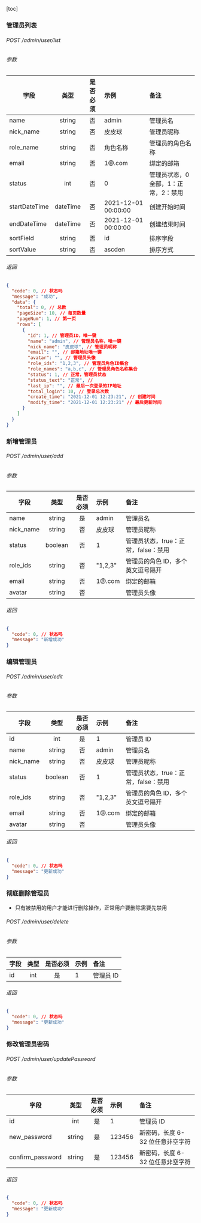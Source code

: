 [toc]

### 管理员列表

###### POST /admin/user/list

###### 参数

| 字段          |   类型   | 是否必须 | 示例                | 备注                                 |
| ------------- | :------: | :------: | :------------------ | :----------------------------------- |
| name          |  string  |    否    | admin               | 管理员名                             |
| nick_name     |  string  |    否    | 皮皮球              | 管理员昵称                           |
| role_name     |  string  |    否    | 角色名称            | 管理员的角色名称                     |
| email         |  string  |    否    | 1@.com              | 绑定的邮箱                           |
| status        |   int    |    否    | 0                   | 管理员状态，0 全部，1：正常，2：禁用 |
| startDateTime | dateTime |    否    | 2021-12-01 00:00:00 | 创建开始时间                         |
| endDateTime   | dateTime |    否    | 2021-12-01 00:00:00 | 创建结束时间                         |
| sortField     |  string  |    否    | id                  | 排序字段                             |
| sortValue     |  string  |    否    | ascden              | 排序方式                             |

###### 返回

```json
{
  "code": 0, // 状态吗
  "message": "成功",
  "data": {
    "total": 0, // 总数
    "pageSize": 10, // 每页数量
    "pageNum": 1, // 第一页
    "rows": [
      {
        "id": 1, // 管理员ID，唯一键
        "name": "admin", // 管理员名称，唯一键
        "nick_name": "皮皮球", // 管理员昵称
        "email": "", // 邮箱地址唯一键
        "avatar": "", // 管理员头像
        "role_ids": "1,2,3", // 管理员角色ID集合
        "role_names": "a,b,c", // 管理员角色名称集合
        "status": 1, // 正常，管理员状态
        "status_text": "正常", //
        "last_ip": "", // 最后一次登录的IP地址
        "total_login": 10, // 登录总次数
        "create_time": "2021-12-01 12:23:21", // 创建时间
        "modify_time": "2021-12-01 12:23:21" // 最后更新时间
      }
    ]
  }
}
```

### 新增管理员

###### POST /admin/user/add

###### 参数

| 字段      |  类型   | 是否必须 | 示例    | 备注                                |
| --------- | :-----: | :------: | :------ | :---------------------------------- |
| name      | string  |    是    | admin   | 管理员名                            |
| nick_name | string  |    否    | 皮皮球  | 管理员昵称                          |
| status    | boolean |    否    | 1       | 管理员状态，true：正常，false：禁用 |
| role_ids  | string  |    否    | "1,2,3" | 管理员的角色 ID，多个英文逗号隔开   |
| email     | string  |    否    | 1@.com  | 绑定的邮箱                          |
| avatar    | string  |    否    |         | 管理员头像                          |

###### 返回

```json
{
  "code": 0, // 状态吗
  "message": "新增成功"
}
```

### 编辑管理员

###### POST /admin/user/edit

###### 参数

| 字段      |  类型   | 是否必须 | 示例    | 备注                                |
| --------- | :-----: | :------: | :------ | :---------------------------------- |
| id        |   int   |    是    | 1       | 管理员 ID                           |
| name      | string  |    否    | admin   | 管理员名                            |
| nick_name | string  |    否    | 皮皮球  | 管理员昵称                          |
| status    | boolean |    否    | 1       | 管理员状态，true：正常，false：禁用 |
| role_ids  | string  |    否    | "1,2,3" | 管理员的角色 ID，多个英文逗号隔开   |
| email     | string  |    否    | 1@.com  | 绑定的邮箱                          |
| avatar    | string  |    否    |         | 管理员头像                          |

###### 返回

```json
{
  "code": 0, // 状态吗
  "message": "更新成功"
}
```

### 彻底删除管理员

- 只有被禁用的用户才能进行删除操作，正常用户要删除需要先禁用

###### POST /admin/user/delete

###### 参数

| 字段 | 类型 | 是否必须 | 示例 | 备注      |
| ---- | :--: | :------: | :--- | :-------- |
| id   | int  |    是    | 1    | 管理员 ID |

###### 返回

```json
{
  "code": 0, // 状态吗
  "message": "更新成功"
}
```

### 修改管理员密码

###### POST /admin/user/updatePassword

###### 参数

| 字段             |  类型  | 是否必须 | 示例   | 备注                             |
| ---------------- | :----: | :------: | :----- | :------------------------------- |
| id               |  int   |    是    | 1      | 管理员 ID                        |
| new_password     | string |    是    | 123456 | 新密码，长度 6-32 位任意非空字符 |
| confirm_password | string |    是    | 123456 | 新密码，长度 6-32 位任意非空字符 |

###### 返回

```json
{
  "code": 0, // 状态吗
  "message": "更新成功"
}
```
